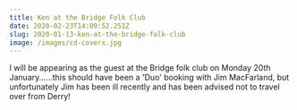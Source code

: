 ```yaml
---
title: Ken at the Bridge Folk Club
date: 2020-02-23T14:09:52.251Z
slug: 2020-01-13-ken-at-the-bridge-folk-club
image: /images/cd-coverx.jpg
---
```


I will be appearing as the guest at the Bridge folk club on Monday 20th January......this should have been a 'Duo' booking with Jim MacFarland, but unfortunately Jim has been ill recently and has been advised not to travel over from Derry!

